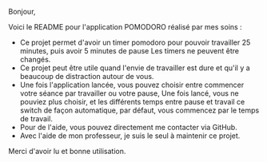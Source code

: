 Bonjour, 

Voici le README pour l'application POMODORO réalisé par mes soins : 
- Ce projet permet d'avoir un timer pomodoro pour pouvoir travailler 25 minutes, puis avoir 5 minutes de pause
  Les timers ne peuvent être changés.
- Ce projet peut être utile quand l'envie de travailler est dure et qu'il y a beaucoup de distraction autour de vous.
- Une fois l'application lancée, vous pouvez choisir entre commencer votre séance par travailler ou votre pause,
  Une fois lancé, vous ne pouviez plus choisir, et les différents temps entre pause et travail
  ce switch de façon automatique, par défaut, vous commencez par le temps de travail.
- Pour de l'aide, vous pouvez directement me contacter via GitHub.
- Avec l'aide de mon professeur, je suis le seul à maintenir ce projet.

Merci d'avoir lu et bonne utilisation.

